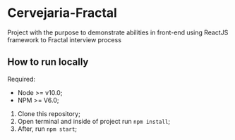 # Cervejaria-Fractal
Project with the purpose to demonstrate abilities in front-end using ReactJS framework to Fractal interview process

## How to run locally

Required:
- Node >= v10.0;
- NPM >= V6.0;

1. Clone this repository;
2. Open terminal and inside of project run `npm install`;
3. After, run `npm start`;